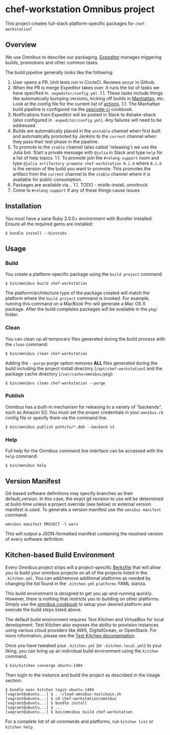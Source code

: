chef-workstation Omnibus project
====================
This project creates full-stack platform-specific packages for
`chef-workstation`!

Overview
--------

We use Omnibus to describe our packaging. [Expeditor](http://expeditor-docs.es.chef.io/) manages triggering builds, promotions and other common tasks.

The build pipeline generally looks like the following:

1. User opens a PR. Unit tests run in CircleCI. Reviews occur in Github.
1. When the PR is merge Expeditor takes over. It runs the list of tasks we have specified in `.expeditor/config.yml`.
1.1. These tasks include things like automatically bumping versions, kicking off builds in [Manhattan](http://manhattan.ci.chef.co/), etc. Look at the config file for the current list of [actions](http://expeditor-docs.es.chef.io/actions/).
1.1. The Manhattan build pipeline is configured via the [opscode-ci](https://github.com/chef-cookbooks/opscode-ci) cookbook.
1. Notifications from Expeditor will be posted in Slack to #shake-shack (also configured in `.expeditor/config.yml`). Any failures will need to be addressed.
1. Builds are automatically placed in the `unstable` channel when first built and automatically promoted by Jenkins to the `current` channel when they pass their test phase in the pipeline.
1. To promote to the `stable` channel (also called 'releasing') we use the Julia bot. Start a private message with `@julia` in Slack and type `help` for a list of help topics.
1.1. To promote join the `#releng-support` room and type `@julia artifactory promote chef-workstation 0.1.0` where `0.1.0` is the version of the build you want to promote. This promotes the artifact from the `current` channel to the `stable` channel where it is available for public consumption.
1. Packages are available via...
1.1. TODO - mixlib-install, omnitruck
1. Come to `#releng-support` if any of these things cause issues

Installation
------------
You must have a sane Ruby 2.0.0+ environment with Bundler installed. Ensure all
the required gems are installed:

```shell
$ bundle install --binstubs
```

Usage
-----
### Build

You create a platform-specific package using the `build project` command:

```shell
$ bin/omnibus build chef-workstation
```

The platform/architecture type of the package created will match the platform
where the `build project` command is invoked. For example, running this command
on a MacBook Pro will generate a Mac OS X package. After the build completes
packages will be available in the `pkg/` folder.

### Clean

You can clean up all temporary files generated during the build process with
the `clean` command:

```shell
$ bin/omnibus clean chef-workstation
```

Adding the `--purge` purge option removes __ALL__ files generated during the
build including the project install directory (`/opt/chef-workstation`) and
the package cache directory (`/var/cache/omnibus/pkg`):

```shell
$ bin/omnibus clean chef-workstation --purge
```

### Publish

Omnibus has a built-in mechanism for releasing to a variety of "backends", such
as Amazon S3. You must set the proper credentials in your `omnibus.rb` config
file or specify them via the command line.

```shell
$ bin/omnibus publish path/to/*.deb --backend s3
```

### Help

Full help for the Omnibus command line interface can be accessed with the
`help` command:

```shell
$ bin/omnibus help
```

Version Manifest
----------------

Git-based software definitions may specify branches as their
default_version. In this case, the exact git revision to use will be
determined at build-time unless a project override (see below) or
external version manifest is used.  To generate a version manifest use
the `omnibus manifest` command:

```
omnibus manifest PROJECT -l warn
```

This will output a JSON-formatted manifest containing the resolved
version of every software definition.


Kitchen-based Build Environment
-------------------------------
Every Omnibus project ships will a project-specific
[Berksfile](http://berkshelf.com/) that will allow you to build your omnibus projects on all of the projects listed
in the `.kitchen.yml`. You can add/remove additional platforms as needed by
changing the list found in the `.kitchen.yml` `platforms` YAML stanza.

This build environment is designed to get you up-and-running quickly. However,
there is nothing that restricts you to building on other platforms. Simply use
the [omnibus cookbook](https://github.com/opscode-cookbooks/omnibus) to setup
your desired platform and execute the build steps listed above.

The default build environment requires Test Kitchen and VirtualBox for local
development. Test Kitchen also exposes the ability to provision instances using
various cloud providers like AWS, DigitalOcean, or OpenStack. For more
information, please see the [Test Kitchen documentation](http://kitchen.ci).

Once you have tweaked your `.kitchen.yml` (or `.kitchen.local.yml`) to your
liking, you can bring up an individual build environment using the `kitchen`
command.

```shell
$ bin/kitchen converge ubuntu-1404
```

Then login to the instance and build the project as described in the Usage
section:

```shell
$ bundle exec kitchen login ubuntu-1404
[vagrant@ubuntu...] $ . ~/load-omnibus-toolchain.sh
[vagrant@ubuntu...] $ cd chef-workstation/omnibus
[vagrant@ubuntu...] $ bundle install
[vagrant@ubuntu...] $ ...
[vagrant@ubuntu...] $ bin/omnibus build chef-workstation
```

For a complete list of all commands and platforms, run `kitchen list` or
`kitchen help`.
